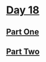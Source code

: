 # [Day 18](https://adventofcode.com/2023/day/18)

## [Part One](https://adventofcode.com/2023/day/18#part1)

## [Part Two](https://adventofcode.com/2023/day/18#part2)
